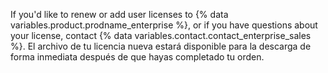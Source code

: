 If you'd like to renew or add user licenses to {% data variables.product.prodname_enterprise %}, or if you have questions about your license, contact {% data variables.contact.contact_enterprise_sales %}. El archivo de tu licencia nueva estará disponible para la descarga de forma inmediata después de que hayas completado tu orden.
